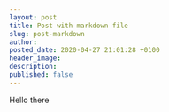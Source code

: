 ```yaml
---
layout: post
title: Post with markdown file
slug: post-markdown
author:
posted_date: 2020-04-27 21:01:28 +0100
header_image:
description:
published: false
---
```


Hello there